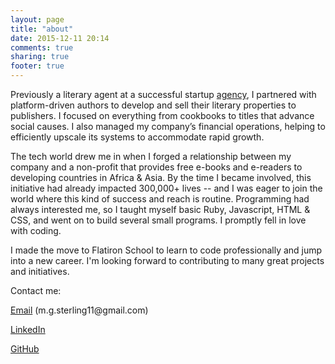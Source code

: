 ```yaml
---
layout: page
title: "about"
date: 2015-12-11 20:14
comments: true
sharing: true
footer: true
---
```


<p>
Previously a literary agent at a successful startup <a href="http://www.foliolit.com">agency</a>, I partnered with platform-driven authors to develop and sell their literary properties to publishers. I focused on everything from cookbooks to titles that advance social causes. I also managed my company’s financial operations, helping to efficiently upscale its systems to accommodate rapid growth. 
</p>
<p>
The tech world drew me in when I forged a relationship between my company and a non-profit that provides free e-books and e-readers to developing countries in Africa & Asia. By the time I became involved, this initiative had already impacted 300,000+ lives -- and I was eager to join the world where this kind of success and reach is routine. Programming had always interested me, so I taught myself basic Ruby, Javascript, HTML & CSS, and went on to build several small programs. I promptly fell in love with coding.
</p>
<p>
I made the move to Flatiron School to learn to code professionally and jump into a new career. I'm looking forward to contributing to many great projects and initiatives.
</p>
<p>
  Contact me:
</p>

<p>
  <a href="mailto:m.g.sterling11@gmail.com" target="blank">Email</a> (m.g.sterling11@gmail.com)
</p>
<p>
  <a href="https://www.linkedin.com/in/michael-sterling-37298418">LinkedIn</a>
</p>
<p>
  <a href="https://github.com/mgsterling11/">GitHub</a>
</p>

